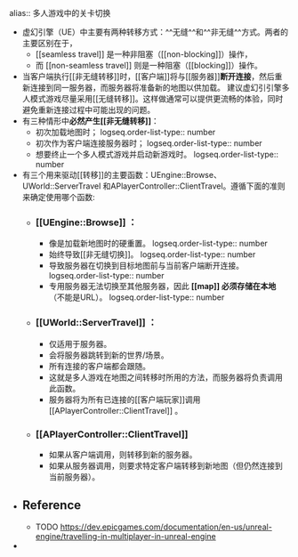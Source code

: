alias:: 多人游戏中的关卡切换

- 虚幻引擎（UE）中主要有两种转移方式：^^无缝^^和^^非无缝^^方式。两者的主要区别在于，
	- [[seamless travel]] 是一种非阻塞（[[non-blocking]]）操作，
	- 而 [[non-seamless travel]] 则是一种阻塞（[[blocking]]）操作。
- 当客户端执行[[非无缝转移]]时，[[客户端]]将与[[服务器]]**断开连接**，然后重新连接到同一服务器，而服务器将准备新的地图以供加载。
  建议虚幻引引擎多人模式游戏尽量采用[[无缝转移]]。这样做通常可以提供更流畅的体验，同时避免重新连接过程中可能出现的问题。
- 有三种情形中**必然产生[[非无缝转移]]**：
	- 初次加载地图时；
	  logseq.order-list-type:: number
	- 初次作为客户端连接服务器时；
	  logseq.order-list-type:: number
	- 想要终止一个多人模式游戏并启动新游戏时。
	  logseq.order-list-type:: number
- 有三个用来驱动[[转移]]的主要函数：UEngine::Browse、UWorld::ServerTravel 和APlayerController::ClientTravel。遵循下面的准则来确定使用哪个函数:
	- ### [[UEngine::Browse]] ：
		- 像是加载新地图时的硬重置。
		  logseq.order-list-type:: number
		- 始终导致[[非无缝切换]]。
		  logseq.order-list-type:: number
		- 导致服务器在切换到目标地图前与当前客户端断开连接。
		  logseq.order-list-type:: number
		- 专用服务器无法切换至其他服务器，因此 **[[map]] 必须存储在本地**（不能是URL）。
		  logseq.order-list-type:: number
	- ### [[UWorld::ServerTravel]] ：
		- 仅适用于服务器。
		- 会将服务器跳转到新的世界/场景。
		- 所有连接的客户端都会跟随。
		- 这就是多人游戏在地图之间转移时所用的方法，而服务器将负责调用此函数。
		- 服务器将为所有已连接的[[客户端玩家]]调用 [[APlayerController::ClientTravel]] 。
	- ### [[APlayerController::ClientTravel]]
		- 如果从客户端调用，则转移到新的服务器。
		- 如果从服务器调用，则要求特定客户端转移到新地图（但仍然连接到当前服务器）。
- ## Reference
	- TODO https://dev.epicgames.com/documentation/en-us/unreal-engine/travelling-in-multiplayer-in-unreal-engine
-